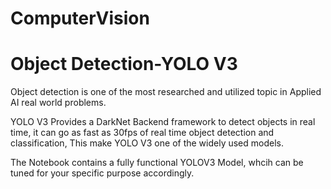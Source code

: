 # ComputerVision
 
# Object Detection-YOLO V3
Object detection is one of the most researched and utilized topic in Applied AI real world problems. 

YOLO V3 Provides a DarkNet Backend framework to detect objects in real time, it can go as fast as 30fps of real time object detection and classification, This make YOLO V3 one of the widely used models. 

The Notebook contains a fully functional YOLOV3 Model, whcih can be tuned for your specific purpose accordingly. 

